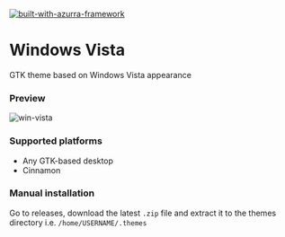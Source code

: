 [![built-with-azurra-framework](https://github.com/Elbullazul/Azurra_framework/raw/assets/azurra_framework_smaller.png)](https://github.com/Elbullazul/Azurra_framework)

# Windows Vista
GTK theme based on Windows Vista appearance

### Preview
![win-vista](https://b00merang.weebly.com/uploads/1/6/8/1/16813022/469209408-orig-orig_2_orig.png)

### Supported platforms
- Any GTK-based desktop
- Cinnamon

### Manual installation
Go to releases, download the latest `.zip` file and extract it to the themes directory i.e. `/home/USERNAME/.themes`
